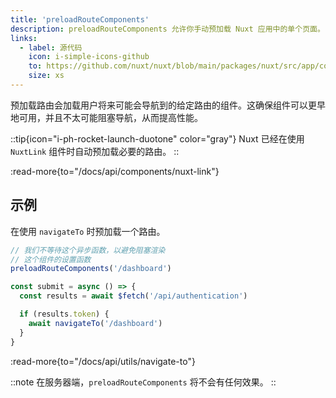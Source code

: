 ```yaml
---
title: 'preloadRouteComponents'
description: preloadRouteComponents 允许你手动预加载 Nuxt 应用中的单个页面。
links:
  - label: 源代码
    icon: i-simple-icons-github
    to: https://github.com/nuxt/nuxt/blob/main/packages/nuxt/src/app/composables/preload.ts
    size: xs
---
```


预加载路由会加载用户将来可能会导航到的给定路由的组件。这确保组件可以更早地可用，并且不太可能阻塞导航，从而提高性能。

::tip{icon="i-ph-rocket-launch-duotone" color="gray"}
Nuxt 已经在使用 `NuxtLink` 组件时自动预加载必要的路由。
::

:read-more{to="/docs/api/components/nuxt-link"}

## 示例

在使用 `navigateTo` 时预加载一个路由。

```ts
// 我们不等待这个异步函数，以避免阻塞渲染
// 这个组件的设置函数
preloadRouteComponents('/dashboard')

const submit = async () => {
  const results = await $fetch('/api/authentication')

  if (results.token) {
    await navigateTo('/dashboard')
  }
}
```

:read-more{to="/docs/api/utils/navigate-to"}

::note
在服务器端，`preloadRouteComponents` 将不会有任何效果。
::
